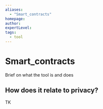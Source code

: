 ```yaml
---
aliases:
  - "Smart_contracts"
homepage: 
author: 
expertLevel: 
tags:
  - tool
---
```

# Smart_contracts

Brief on what the tool is and does 

## How does it relate to privacy?

TK 

